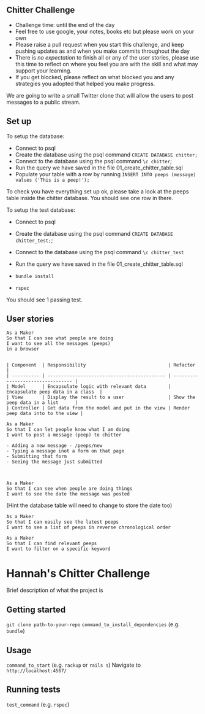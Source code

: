 ## Chitter Challenge

- Challenge time: until the end of the day
- Feel free to use google, your notes, books etc but please work on your own
- Please raise a pull request when you start this challenge, and keep pushing updates as and when you make commits throughout the day
- There is _no expectation_ to finish all or any of the user stories, please use this time to reflect on where you feel you are with the skill and what may support your learning.
- If you get blocked, please reflect on what blocked you and any strategies you adopted that helped you make progress.

We are going to write a small Twitter clone that will allow the users to post messages to a public stream.

## Set up

To setup the database:

- Connect to psql
- Create the database using the psql command `CREATE DATABASE chitter;`
- Connect to the database using the psql command `\c chitter`;
- Run the query we have saved in the file 01_create_chitter_table.sql
- Populate your table with a row by running `INSERT INTO peeps (message) values ('This is a peep!');`

To check you have everything set up ok, please take a look at the peeps table inside the chitter database. You should see one row in there.

To setup the test database:

- Connect to psql
- Create the database using the psql
  command `CREATE DATABASE chitter_test;`;
- Connect to the database using the psql command `\c chitter_test`
- Run the query we have saved in the file 01_create_chitter_table.sql

- `bundle install`
- `rspec`

You should see 1 passing test.

## User stories

```
As a Maker
So that I can see what people are doing
I want to see all the messages (peeps)
in a browser


| Component  | Responsibility                              | Refactor                          |
| ---------- | ------------------------------------------- | --------------------------------- |
| Model      | Encapsulate logic with relevant data        | Encapsulate peep data in a class  |
| View       | Display the result to a user                | Show the peep data in a list      |
| Controller | Get data from the model and put in the view | Render peep data into to the view |
```

```
As a Maker
So that I can let people know what I am doing
I want to post a message (peep) to chitter

- Adding a new message - /peeps/new
- Typing a message inot a form on that page
- Submitting that form
- Seeing the message just submitted



```

```
As a Maker
So that I can see when people are doing things
I want to see the date the message was posted
```

(Hint the database table will need to change to store the date too)

```
As a Maker
So that I can easily see the latest peeps
I want to see a list of peeps in reverse chronological order
```

```
As a Maker
So that I can find relevant peeps
I want to filter on a specific keyword
```




# Hannah's Chitter Challenge

Brief description of what the project is

## Getting started

`git clone path-to-your-repo`
`command_to_install_dependencies` (e.g. `bundle`)

## Usage

`command_to_start` (e.g. `rackup` or `rails s`)
Navigate to `http://localhost:4567/`


## Running tests

`test_command` (e.g. `rspec`)